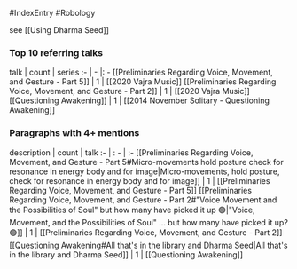#IndexEntry #Robology

see [[Using Dharma Seed]]

### Top 10 referring talks
talk | count | series
:- | - |: -
[[Preliminaries Regarding Voice, Movement, and Gesture - Part 5]] | 1 | [[2020 Vajra Music]]
[[Preliminaries Regarding Voice, Movement, and Gesture - Part 2]] | 1 | [[2020 Vajra Music]]
[[Questioning Awakening]] | 1 | [[2014 November Solitary - Questioning Awakening]]

### Paragraphs with 4+ mentions
description | count | talk
:- | : - | :-
[[Preliminaries Regarding Voice, Movement, and Gesture - Part 5#Micro-movements hold posture check for resonance in energy body and for image\|Micro-movements, hold posture, check for resonance in energy body and for image]] | 1 | [[Preliminaries Regarding Voice, Movement, and Gesture - Part 5]]
[[Preliminaries Regarding Voice, Movement, and Gesture - Part 2#"Voice Movement and the Possibilities of Soul" but how many have picked it up 🟢\|"Voice, Movement, and the Possibilities of Soul" ... but how many have picked it up? 🟢]] | 1 | [[Preliminaries Regarding Voice, Movement, and Gesture - Part 2]]
[[Questioning Awakening#All that's in the library and Dharma Seed\|All that's in the library and Dharma Seed]] | 1 | [[Questioning Awakening]]

